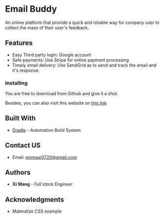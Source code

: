 # Email Buddy

An online platform that provide a quick and reliable way for company user to collect the mass of their user's feedback.

## Features
* Easy Third party login: Google account
* Safe payments: Use Stripe for online payment processing
* Timely email delivery: Use SendGrid as to send and track the email and it's response.


### Installing

You are free to download from Github and give it a shot. 

Besides, you can also visit this website on [this link](https://serene-river-14310.herokuapp.com/)


## Built With
* [Gradle](https://gradle.org/) - Automation Build System


## Contact US
* Email: emmaxi0720@gmail.com
 

## Authors
* **Xi Wang** - *Full stack Engineer* 


## Acknowledgments
* Materalize CSS example

